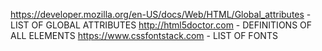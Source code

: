
https://developer.mozilla.org/en-US/docs/Web/HTML/Global_attributes - LIST OF GLOBAL ATTRIBUTES
http://html5doctor.com - DEFINITIONS OF ALL ELEMENTS 
https://www.cssfontstack.com - LIST OF FONTS
